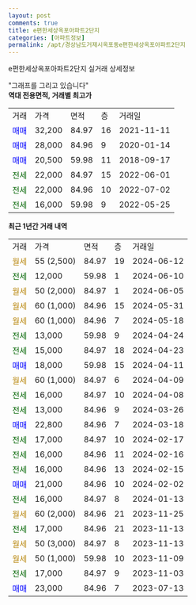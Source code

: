 ```yaml
---
layout: post
comments: true
title: e편한세상옥포아파트2단지
categories: [아파트정보]
permalink: /apt/경상남도거제시옥포동e편한세상옥포아파트2단지
---
```


e편한세상옥포아파트2단지 실거래 상세정보

<script type="text/javascript">
  google.charts.load('current', {'packages':['line', 'corechart']});
  google.charts.setOnLoadCallback(drawChart);

  function drawChart() {
    var data = new google.visualization.DataTable();
    data.addColumn('date', '거래일');
    data.addColumn('number', "매매");
    data.addColumn('number', "전세");
    data.addColumn('number', "전매");

    data.addRows([[new Date(Date.parse("2024-06-12")), null, null, null], [new Date(Date.parse("2024-06-10")), null, 12000, null], [new Date(Date.parse("2024-06-05")), null, null, null], [new Date(Date.parse("2024-05-31")), null, null, null], [new Date(Date.parse("2024-05-18")), null, null, null], [new Date(Date.parse("2024-04-24")), null, 13000, null], [new Date(Date.parse("2024-04-23")), null, 15000, null], [new Date(Date.parse("2024-04-11")), 18000, null, null], [new Date(Date.parse("2024-04-09")), null, null, null], [new Date(Date.parse("2024-04-08")), null, 16000, null], [new Date(Date.parse("2024-03-26")), null, 13000, null], [new Date(Date.parse("2024-03-18")), 22800, null, null], [new Date(Date.parse("2024-02-17")), null, 17000, null], [new Date(Date.parse("2024-02-16")), null, 16000, null], [new Date(Date.parse("2024-02-15")), null, 16000, null], [new Date(Date.parse("2024-02-02")), 21000, null, null], [new Date(Date.parse("2024-01-13")), null, 16000, null], [new Date(Date.parse("2023-11-25")), null, null, null], [new Date(Date.parse("2023-11-13")), null, 17000, null], [new Date(Date.parse("2023-11-13")), null, null, null], [new Date(Date.parse("2023-11-09")), null, null, null], [new Date(Date.parse("2023-11-03")), null, 17000, null], [new Date(Date.parse("2023-07-13")), 23000, null, null]]);

    var options = {
      hAxis: {
        format: 'yyyy/MM/dd'
      },    
      lineWidth: 0,
      pointsVisible: true,    
      title: '최근 1년간 유형별 실거래가 분포',
      legend: { position: 'bottom' }
    };

    var formatter = new google.visualization.NumberFormat({pattern:'###,###'} );
    formatter.format(data, 1);
    formatter.format(data, 2);
    
    setTimeout(function() {
        var chart = new google.visualization.LineChart(document.getElementById('columnchart_material'));
        chart.draw(data, (options));
        document.getElementById('loading').style.display = 'none';
    }, 200);
  }
</script>


<div id="loading" style="z-index:20; display: block; margin-left: 0px">"그래프를 그리고 있습니다"</div>
<div id="columnchart_material" style="width: 95%; margin-left: 0px; display: block"></div>
<!-- contents start -->
<b>역대 전용면적, 거래별 최고가</b>
<table class="sortable">
    <tr>
      <td>거래</td>
      <td>가격</td>
      <td>면적</td>
      <td>층</td>
      <td>거래일</td>
    </tr>
        <tr>
          <td><a style="color: blue">매매</a></td>
          <td>32,200</td>
          <td>84.97</td>
          <td>16</td>
          <td>2021-11-11</td>
        </tr>            <tr>
          <td><a style="color: blue">매매</a></td>
          <td>28,000</td>
          <td>84.96</td>
          <td>9</td>
          <td>2020-01-14</td>
        </tr>            <tr>
          <td><a style="color: blue">매매</a></td>
          <td>20,500</td>
          <td>59.98</td>
          <td>11</td>
          <td>2018-09-17</td>
        </tr>        
        <tr>
              <td><a style="color: darkgreen">전세</a></td>
              <td>22,000</td>
              <td>84.97</td>
              <td>15</td>
              <td>2022-06-01</td>
            </tr>            <tr>
              <td><a style="color: darkgreen">전세</a></td>
              <td>22,000</td>
              <td>84.96</td>
              <td>10</td>
              <td>2022-07-02</td>
            </tr>            <tr>
              <td><a style="color: darkgreen">전세</a></td>
              <td>16,000</td>
              <td>59.98</td>
              <td>9</td>
              <td>2022-05-25</td>
            </tr>        
    
</table>

<b>최근 1년간 거래 내역</b>

<table class="sortable">
    <tr>
      <td>거래</td>
      <td>가격</td>
      <td>면적</td>
      <td>층</td>
      <td>거래일</td>
    </tr>
    <tr>
      <td><a style="color: darkgoldenrod">월세</a></td>
      <td>55 (2,500)</td>
      <td>84.97</td>
      <td>19</td>
      <td>2024-06-12</td>
    </tr>          <tr>
      <td><a style="color: darkgreen">전세</a></td>
      <td>12,000</td>
      <td>59.98</td>
      <td>1</td>
      <td>2024-06-10</td>
    </tr>          <tr>
      <td><a style="color: darkgoldenrod">월세</a></td>
      <td>50 (2,000)</td>
      <td>84.97</td>
      <td>1</td>
      <td>2024-06-05</td>
    </tr>          <tr>
      <td><a style="color: darkgoldenrod">월세</a></td>
      <td>60 (1,000)</td>
      <td>84.96</td>
      <td>15</td>
      <td>2024-05-31</td>
    </tr>          <tr>
      <td><a style="color: darkgoldenrod">월세</a></td>
      <td>60 (1,000)</td>
      <td>84.96</td>
      <td>7</td>
      <td>2024-05-18</td>
    </tr>          <tr>
      <td><a style="color: darkgreen">전세</a></td>
      <td>13,000</td>
      <td>59.98</td>
      <td>9</td>
      <td>2024-04-24</td>
    </tr>          <tr>
      <td><a style="color: darkgreen">전세</a></td>
      <td>15,000</td>
      <td>84.97</td>
      <td>18</td>
      <td>2024-04-23</td>
    </tr>          <tr>
      <td><a style="color: blue">매매</a></td>
      <td>18,000</td>
      <td>59.98</td>
      <td>15</td>
      <td>2024-04-11</td>
    </tr>          <tr>
      <td><a style="color: darkgoldenrod">월세</a></td>
      <td>60 (1,000)</td>
      <td>84.97</td>
      <td>6</td>
      <td>2024-04-09</td>
    </tr>          <tr>
      <td><a style="color: darkgreen">전세</a></td>
      <td>16,000</td>
      <td>84.97</td>
      <td>10</td>
      <td>2024-04-08</td>
    </tr>          <tr>
      <td><a style="color: darkgreen">전세</a></td>
      <td>13,000</td>
      <td>84.96</td>
      <td>9</td>
      <td>2024-03-26</td>
    </tr>          <tr>
      <td><a style="color: blue">매매</a></td>
      <td>22,800</td>
      <td>84.96</td>
      <td>7</td>
      <td>2024-03-18</td>
    </tr>          <tr>
      <td><a style="color: darkgreen">전세</a></td>
      <td>17,000</td>
      <td>84.97</td>
      <td>10</td>
      <td>2024-02-17</td>
    </tr>          <tr>
      <td><a style="color: darkgreen">전세</a></td>
      <td>16,000</td>
      <td>84.96</td>
      <td>11</td>
      <td>2024-02-16</td>
    </tr>          <tr>
      <td><a style="color: darkgreen">전세</a></td>
      <td>16,000</td>
      <td>84.96</td>
      <td>13</td>
      <td>2024-02-15</td>
    </tr>          <tr>
      <td><a style="color: blue">매매</a></td>
      <td>21,000</td>
      <td>84.96</td>
      <td>10</td>
      <td>2024-02-02</td>
    </tr>          <tr>
      <td><a style="color: darkgreen">전세</a></td>
      <td>16,000</td>
      <td>84.97</td>
      <td>8</td>
      <td>2024-01-13</td>
    </tr>          <tr>
      <td><a style="color: darkgoldenrod">월세</a></td>
      <td>60 (2,000)</td>
      <td>84.96</td>
      <td>21</td>
      <td>2023-11-25</td>
    </tr>          <tr>
      <td><a style="color: darkgreen">전세</a></td>
      <td>17,000</td>
      <td>84.96</td>
      <td>21</td>
      <td>2023-11-13</td>
    </tr>          <tr>
      <td><a style="color: darkgoldenrod">월세</a></td>
      <td>50 (3,000)</td>
      <td>84.97</td>
      <td>8</td>
      <td>2023-11-13</td>
    </tr>          <tr>
      <td><a style="color: darkgoldenrod">월세</a></td>
      <td>50 (1,000)</td>
      <td>59.98</td>
      <td>10</td>
      <td>2023-11-09</td>
    </tr>          <tr>
      <td><a style="color: darkgreen">전세</a></td>
      <td>17,000</td>
      <td>84.97</td>
      <td>9</td>
      <td>2023-11-03</td>
    </tr>          <tr>
      <td><a style="color: blue">매매</a></td>
      <td>23,000</td>
      <td>84.96</td>
      <td>7</td>
      <td>2023-07-13</td>
    </tr>      </table>
<!-- contents end -->    

